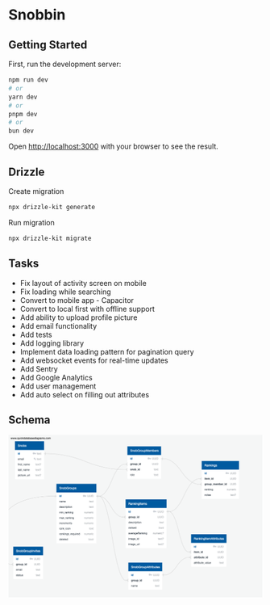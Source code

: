 # Snobbin

## Getting Started

First, run the development server:

```bash
npm run dev
# or
yarn dev
# or
pnpm dev
# or
bun dev
```

Open [http://localhost:3000](http://localhost:3000) with your browser to see the result.

## Drizzle

Create migration

```bash
npx drizzle-kit generate
```

Run migration

```bash
npx drizzle-kit migrate
```

## Tasks

- Fix layout of activity screen on mobile
- Fix loading while searching
- Convert to mobile app - Capacitor
- Convert to local first with offline support
- Add ability to upload profile picture
- Add email functionality
- Add tests
- Add logging library
- Implement data loading pattern for pagination query
- Add websocket events for real-time updates
- Add Sentry
- Add Google Analytics
- Add user management
- Add auto select on filling out attributes

## Schema

![DB Schema](/docs/QuickDBD-export.png)
